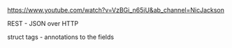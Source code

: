 https://www.youtube.com/watch?v=VzBGi_n65iU&ab_channel=NicJackson

REST - JSON over HTTP

struct tags - annotations to the fields

